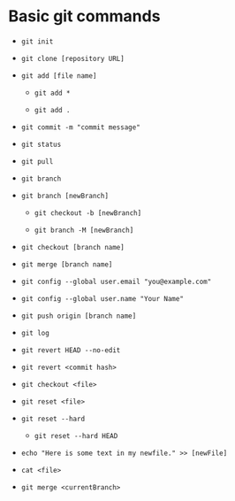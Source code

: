 # Basic git commands


- ```git init ```

- ```git clone [repository URL]```

- ```git add [file name]```

	+ ```git add *```
	
	+ ```git add .```

- ```git commit -m "commit message" ```

- ```git status```

- ```git pull ```

- ```git branch ```

- ```git branch [newBranch]	```

	+	```git checkout -b [newBranch]```
	
	+	```git branch -M [newBranch]```

- ```git checkout [branch name]```

- ```git merge [branch name]```

- ```git config --global user.email "you@example.com"```

- ```git config --global user.name "Your Name"```

- ```git push origin [branch name]```

- ```git log```

- ```git revert HEAD --no-edit```

- ```git revert <commit hash>```

- ```git checkout <file>```

- ```git reset <file>```

- ```git reset --hard```

	+ ```git reset --hard HEAD```
	
- ```echo "Here is some text in my newfile." >> [newFile]```

- ```cat <file>```

- ```git merge <currentBranch>```





